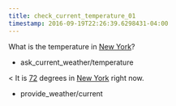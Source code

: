 ```yaml
---
title: check_current_temperature_01
timestamp: 2016-09-19T22:26:39.6298431-04:00
---
```


What is the temperature in [New York](City)?
* ask_current_weather/temperature

< It is [72](temperature) degrees in [New York](City) right now.
* provide_weather/current

